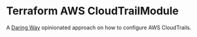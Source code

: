 # Terraform AWS CloudTrailModule

A [Daring Way](https://www/daringway.com/) opinionated approach on how to configure AWS CloudTrails.


